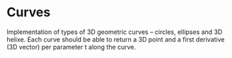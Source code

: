 # Curves
Implementation of types of 3D geometric curves – circles, ellipses and 3D helixe. Each curve should be able to return a 3D point and a first derivative (3D vector) per parameter t along the curve.
